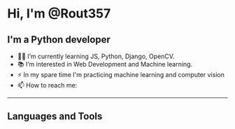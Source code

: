 # Hi, I'm @Rout357 

## I'm a Python developer

- 👨‍💻 I’m currently learning JS, Python, Django, OpenCV.
- 📚 I’m interested in Web Development and Machine learning.
- ⚡ In my spare time I'm practicing machine learning and computer vision
- 📫 How to reach me:

---

## Languages and Tools





